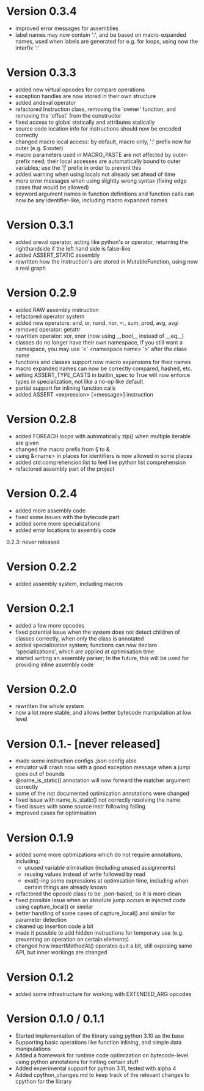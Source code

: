 
# Version 0.3.4
- improved error messages for assemblies
- label names may now contain ':', and be based on macro-expanded names,
  used when labels are generated for e.g. for loops, using now the interfix ':' 

# Version 0.3.3
- added new virtual opcodes for compare operations
- exception handles are now stored in their own structure
- added andeval operator
- refactored Instruction class, removing the 'owner' function, and removing the 'offset' from the constructor
- fixed access to global statically and attributes statically
- source code location info for instructions should now be encoded correctly
- changed macro local access: by default, macro only, ':' prefix now for outer (e.g. $:outer)
- macro parameters used in MACRO_PASTE are not affected by outer-prefix need; their local accesses
  are automatically bound to outer variables; use the '|' prefix in order to prevent this
- added warning when using locals not already set ahead of time
- more error messages when using slightly wrong syntax (fixing edge cases that would be allowed)
- keyword argument names in function definitions and function calls can now be any identifier-like, including macro expanded names

# Version 0.3.1
- added oreval operator, acting like python's or operator, returning the righthandside if the left hand side is false-like
- added ASSERT_STATIC assembly
- rewritten how the Instruction's are stored in MutableFunction, using now a real graph

# Version 0.2.9
- added RAW assembly instruction
- refactored operator system
- added new operators: and, or, nand, nor, =:, sum, prod, avg, avgi
- removed operator: getattr
- rewritten operator: xor, xnor (now using \_\_bool__ instead of \_\_eq__)
- classes do no longer have their own namespace, if you still want a namespace, you may use '\<' \<namespace name> '\>' after the class name
- functions and classes support now macro expansions for their names
- macro expanded names can now be correctly compared, hashed, etc.
- setting ASSERT_TYPE_CASTS in builtin_spec to True will now enforce types in specialization, not like a no-op like default
- partial support for inlining function calls
- added ASSERT \<expression> \[\<message>] instruction

# Version 0.2.8
- added FOREACH loops with automatically zip() when multiple iterable are given
- changed the macro prefix from § to &
- using &\<name> in places for identifiers is now allowed in some places
- added std:comprehension:list to feel like python list comprehension
- refactored assembly part of the project

# Version 0.2.4
- added more assembly code
- fixed some issues with the bytecode part
- added some more specializations
- added error locations to assembly code

0.2.3: never released

# Version 0.2.2
- added assembly system, including macros

# Version 0.2.1
- added a few more opcodes
- fixed potential issue when the system does not detect children of classes correctly, when only the class is annotated
- added specialization system; functions can now declare 'specializations', which are applied at optimisation time
- started writing an assembly parser; In the future, this will be used for providing inline assembly code

# Version 0.2.0
- rewritten the whole system
- now a lot more stable, and allows better bytecode manipulation at low level

# Version 0.1.- [never released]
- made some instruction configs .json config able
- emulator will crash now with a good exception message when a jump goes out of bounds
- @name_is_static() annotation will now forward the matcher argument correctly
- some of the not documented optimization annotations were changed
- fixed issue with name_is_static() not correctly resolving the name
- fixed issues with some source instr following failing
- improved cases for optimisation

# Version 0.1.9
- added some more optimizations which do not require annotations, including:
  - unused variable elimination (including unused assignments)
  - reusing values instead of write followed by read
  - eval()-ing some expressions at optimisation time, including when certain things are already known
- refactored the opcode class to be .json-based, so it is more clean
- fixed possible issue when an absolute jump occurs in injected code using capture_local() or similar
- better handling of some cases of capture_local() and similar for parameter detection
- cleaned up insertion code a bit
- made it possible to add hidden instructions for temporary use (e.g. preventing an operation on certain elements)
- changed how insertMethodAt() operates quit a bit, still exposing same API, but inner workings are changed

# Version 0.1.2
- added some infrastructure for working with EXTENDED_ARG opcodes 

# Version 0.1.0 / 0.1.1
    
- Started implementation of the library using python 3.10 as the base
- Supporting basic operations like function inlining, and simple data manipulations
- Added a framework for runtime code optimization on bytecode-level using python annotations for hinting certain stuff
- Added experimental support for python 3.11, tested with alpha 4
- Added cpython_changes.md to keep track of the relevant changes to cpython for the library 
